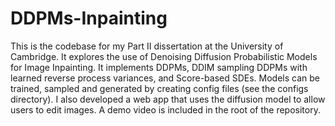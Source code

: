 # DDPMs-Inpainting

This is the codebase for my Part II dissertation at the University of Cambridge. It explores the use of Denoising Diffusion Probabilistic Models for Image Inpainting. It implements DDPMs, DDIM sampling DDPMs with learned reverse process variances, and Score-based SDEs. Models can be trained, sampled and generated by creating config files (see the configs directory). I also developed a web app that uses the diffusion model to allow users to edit images. A demo video is included in the root of the repository.
